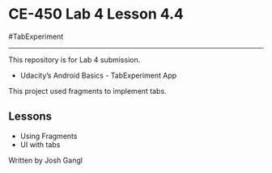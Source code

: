 # CE-450 Lab 4 Lesson 4.4
#TabExperiment

---
This repository is for Lab 4 submission.

- Udacity’s Android Basics - TabExperiment App

This project used fragments to implement tabs.

## Lessons
 
- Using Fragments
- UI with tabs


Written by Josh Gangl
